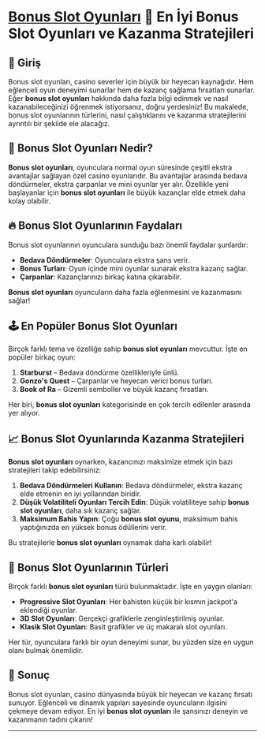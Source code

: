 # [Bonus Slot Oyunları](https://casinotr.link/gWCRZ4) 🎰 En İyi Bonus Slot Oyunları ve Kazanma Stratejileri

## 🎯 Giriş

Bonus slot oyunları, casino severler için büyük bir heyecan kaynağıdır. Hem eğlenceli oyun deneyimi sunarlar hem de kazanç sağlama fırsatları sunarlar. Eğer **bonus slot oyunları** hakkında daha fazla bilgi edinmek ve nasıl kazanabileceğinizi öğrenmek istiyorsanız, doğru yerdesiniz! Bu makalede, bonus slot oyunlarının türlerini, nasıl çalıştıklarını ve kazanma stratejilerini ayrıntılı bir şekilde ele alacağız.

## 🎁 Bonus Slot Oyunları Nedir?

**Bonus slot oyunları**, oyunculara normal oyun süresinde çeşitli ekstra avantajlar sağlayan özel casino oyunlarıdır. Bu avantajlar arasında bedava döndürmeler, ekstra çarpanlar ve mini oyunlar yer alır. Özellikle yeni başlayanlar için **bonus slot oyunları** ile büyük kazançlar elde etmek daha kolay olabilir.

## 🔥 Bonus Slot Oyunlarının Faydaları

Bonus slot oyunlarının oyunculara sunduğu bazı önemli faydalar şunlardır:

- **Bedava Döndürmeler**: Oyunculara ekstra şans verir.
- **Bonus Turları**: Oyun içinde mini oyunlar sunarak ekstra kazanç sağlar.
- **Çarpanlar**: Kazançlarınızı birkaç katına çıkarabilir.

**Bonus slot oyunları** oyuncuların daha fazla eğlenmesini ve kazanmasını sağlar!

## 🕹️ En Popüler Bonus Slot Oyunları

Birçok farklı tema ve özelliğe sahip **bonus slot oyunları** mevcuttur. İşte en popüler birkaç oyun:

1. **Starburst** – Bedava döndürme özellikleriyle ünlü.
2. **Gonzo's Quest** – Çarpanlar ve heyecan verici bonus turları.
3. **Book of Ra** – Gizemli semboller ve büyük kazanç fırsatları.

Her biri, **bonus slot oyunları** kategorisinde en çok tercih edilenler arasında yer alıyor.

## 📈 Bonus Slot Oyunlarında Kazanma Stratejileri

**Bonus slot oyunları** oynarken, kazancınızı maksimize etmek için bazı stratejileri takip edebilirsiniz:

1. **Bedava Döndürmeleri Kullanın**: Bedava döndürmeler, ekstra kazanç elde etmenin en iyi yollarından biridir.
2. **Düşük Volatiliteli Oyunları Tercih Edin**: Düşük volatiliteye sahip **bonus slot oyunları**, daha sık kazanç sağlar.
3. **Maksimum Bahis Yapın**: Çoğu **bonus slot oyunu**, maksimum bahis yaptığınızda en yüksek bonus ödüllerini verir.

Bu stratejilerle **bonus slot oyunları** oynamak daha karlı olabilir!

## 🎲 Bonus Slot Oyunlarının Türleri

Birçok farklı **bonus slot oyunları** türü bulunmaktadır. İşte en yaygın olanları:

- **Progressive Slot Oyunları**: Her bahisten küçük bir kısmın jackpot'a eklendiği oyunlar.
- **3D Slot Oyunları**: Gerçekçi grafiklerle zenginleştirilmiş oyunlar.
- **Klasik Slot Oyunları**: Basit grafikler ve üç makaralı slot oyunları.

Her tür, oyunculara farklı bir oyun deneyimi sunar, bu yüzden size en uygun olanı bulmak önemlidir.

## 🌟 Sonuç

Bonus slot oyunları, casino dünyasında büyük bir heyecan ve kazanç fırsatı sunuyor. Eğlenceli ve dinamik yapıları sayesinde oyuncuların ilgisini çekmeye devam ediyor. En iyi **bonus slot oyunları** ile şansınızı deneyin ve kazanmanın tadını çıkarın!

---

